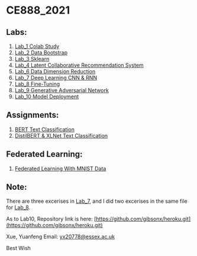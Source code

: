 CE888_2021
=======

Labs:
-----------
  1. [Lab_1 Colab Study](https://github.com/gibsonx/CE888/blob/master/Lab_1/Exercise_Lab_1.ipynb)<br>
  2. [Lab_2 Data Bootstrap](https://github.com/gibsonx/CE888/blob/master/Lab_2/bootstrap.ipynb)<br>
  3. [Lab_3 Sklearn](https://github.com/gibsonx/CE888/blob/master/Lab_3/bank_classification.ipynb)
  4. [Lab_4 Latent Collaborative Recommendation System](https://github.com/gibsonx/CE888/blob/master/Lab_4/my_recommender.ipynb)
  5. [Lab_6 Data Dimension Reduction](https://github.com/gibsonx/CE888/blob/master/Lab_6/Lab_6_Exercise.ipynb)
  6. [Lab_7 Deep Learning CNN & RNN](https://github.com/gibsonx/CE888/blob/master/Lab_7/)
  7. [Lab_8 Fine-Tuning](https://github.com/gibsonx/CE888/blob/master/Lab_8/pre_trained.ipynb)
  8. [Lab_9 Generative Adversarial Network](https://github.com/gibsonx/CE888/blob/master/Lab_9/)
  9. [Lab_10 Model Deployment](https://github.com/gibsonx/CE888/blob/master/Lab_10/)

Assignments:
----------- 
  1. [BERT Text Classification](https://github.com/gibsonx/CE888/blob/master/Assignment/sentiment_analysis_twitter.ipynb)
  2. [DistilBERT & XLNet Text Classification](https://github.com/gibsonx/CE888/blob/master/Assignment/Assignment_2.ipynb)

Federated Learning:
----------- 
1. [Federated Learning With MNIST Data](https://github.com/gibsonx/CE888/blob/master/federated_learning_for_image_classification.ipynb)

Note: 
-----------
There are three excerises in [Lab_7](https://github.com/gibsonx/CE888/blob/master/Lab_7/), and I did two excerises in the same file for [Lab_8](https://github.com/gibsonx/CE888/blob/master/Lab_8/pre_trained.ipynb).

As to Lab10, Repository link is here: [https://github.com/gibsonx/heroku.git](https://github.com/gibsonx/heroku.git)


Xue, Yuanfeng
Email: yx20778@essex.ac.uk

Best Wish
